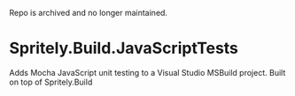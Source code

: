 Repo is archived and no longer maintained.

# Spritely.Build.JavaScriptTests
Adds Mocha JavaScript unit testing to a Visual Studio MSBuild project. Built on top of Spritely.Build
